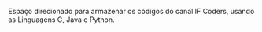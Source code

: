 Espaço direcionado para armazenar os códigos do canal IF Coders, usando as Linguagens C, Java e Python.
